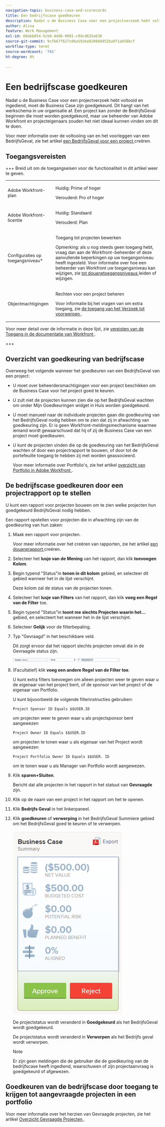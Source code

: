```yaml
---
navigation-topic: business-case-and-scorecards
title: Een bedrijfscase goedkeuren
description: Nadat u de Business Case voor een projectverzoek hebt voltooid en ingediend, moet de Business Case zijn goedgekeurd. Dit hangt van het werkschema in uw organisatie af. Een project kan zonder de BedrijfsGeval beginnen die moet worden goedgekeurd, maar uw beheerder van Adobe Workfront en projecteigenaars zouden het niet ideaal kunnen vinden om dit te doen.
author: Alina
feature: Work Management
exl-id: 60abb054-5cb0-4dd6-9091-c9dcd635a630
source-git-commit: 9cfb67f627c06a5926e820860d52ba9f1ab58bcf
workflow-type: tm+mt
source-wordcount: '741'
ht-degree: 0%

---
```


# Een bedrijfscase goedkeuren

Nadat u de Business Case voor een projectverzoek hebt voltooid en ingediend, moet de Business Case zijn goedgekeurd. Dit hangt van het werkschema in uw organisatie af. Een project kan zonder de BedrijfsGeval beginnen die moet worden goedgekeurd, maar uw beheerder van Adobe Workfront en projecteigenaars zouden het niet ideaal kunnen vinden om dit te doen.

Voor meer informatie over de voltooiing van en het voorleggen van een BedrijfsGeval, zie het artikel [ een BedrijfsGeval voor een project ](../../../manage-work/projects/define-a-business-case/create-business-case.md) creëren.

## Toegangsvereisten

+++ Breid uit om de toegangseisen voor de functionaliteit in dit artikel weer te geven.

<table style="table-layout:auto"> 
 <col> 
 <col> 
 <tbody> 
  <tr> 
   <td role="rowheader">Adobe Workfront-plan</td> 
   <td> 
   <p>Huidig: Prime of hoger</p> 
   <p>Verouderd: Pro of hoger</p> 
   </td> 
  </tr> 
  <tr> 
   <td role="rowheader">Adobe Workfront-licentie</td> 
   <td> 
   <p>Huidig: Standaard </p> 
   <p>Verouderd: Plan </p> </td> 
  </tr> 
  <tr> 
   <td role="rowheader">Configuraties op toegangsniveau*</td> 
   <td> <p>Toegang tot projecten bewerken</p> <p>Opmerking: als u nog steeds geen toegang hebt, vraag dan aan de Workfront-beheerder of deze aanvullende beperkingen op uw toegangsniveau heeft ingesteld. Voor informatie over hoe een beheerder van Workfront uw toegangsniveau kan wijzigen, zie <a href="../../../administration-and-setup/add-users/configure-and-grant-access/create-modify-access-levels.md" class="MCXref xref"> tot douanetoegangsniveaus </a> leiden of wijzigen.</p> </td> 
  </tr> 
  <tr> 
   <td role="rowheader">Objectmachtigingen</td> 
   <td> <p>Rechten voor een project beheren</p> <p>Voor informatie bij het vragen van om extra toegang, zie <a href="../../../workfront-basics/grant-and-request-access-to-objects/request-access.md" class="MCXref xref"> de toegang van het Verzoek tot voorwerpen </a>.</p> </td> 
  </tr> 
 </tbody> 
</table>

Voor meer detail over de informatie in deze lijst, zie [ vereisten van de Toegang in de documentatie van Workfront ](/help/quicksilver/administration-and-setup/add-users/access-levels-and-object-permissions/access-level-requirements-in-documentation.md).

+++

## Overzicht van goedkeuring van bedrijfscase

Overweeg het volgende wanneer het goedkeuren van een BedrijfsGeval van een project:

* U moet over beheerdersmachtigingen voor een project beschikken om de Business Case voor het project goed te keuren.
* U zult niet de projecten kunnen zien die op het BedrijfsGeval wachten om onder Mijn Goedkeuringen widget in Huis worden goedgekeurd.
* U moet manueel naar de individuele projecten gaan die goedkeuring van het BedrijfsGeval nodig hebben om te zien dat zij in afwachting van goedkeuring zijn. Er is geen Workfront-meldingsmechanisme waarmee iemand wordt gewaarschuwd dat hij of zij de Business Case van een project moet goedkeuren.
* U kunt de projecten vinden die op de goedkeuring van het BedrijfsGeval wachten of door een projectrapport te bouwen, of door tot de portefeuille toegang te hebben zij met worden geassocieerd.

  Voor meer informatie over Portfolio&#39;s, zie het artikel [ overzicht van Portfolio in Adobe Workfront ](../../../manage-work/portfolios/portfolios-overview/portfolio-overview.md).

## De bedrijfscase goedkeuren door een projectrapport op te stellen

U kunt een rapport voor projecten bouwen om te zien welke projecten hun goedgekeurd BedrijfsGeval nodig hebben.

Een rapport opstellen voor projecten die in afwachting zijn van de goedkeuring van hun zaken:

1. Maak een rapport voor projecten.

   Voor meer informatie over het creëren van rapporten, zie het artikel [ een douanerapport ](../../../reports-and-dashboards/reports/creating-and-managing-reports/create-custom-report.md) creëren.

1. Selecteer het **lusje van de Mening** van het rapport, dan klik **toevoegen Kolom**.

1. Begin typend &quot;Status&quot;in **tonen in dit kolom** gebied, en selecteer dit gebied wanneer het in de lijst verschijnt.

   Deze kolom zal de status van de projecten tonen.

1. Selecteer het **lusje van Filters** van het rapport, dan klik **voeg een Regel van de Filter** toe.

1. Begin typend &quot;Status&quot;in **toont me slechts Projecten waarin het...** gebied, en selecteert het wanneer het in de lijst verschijnt.
1. Selecteer **Gelijk** voor de filterbepaling.
1. Typ &quot;Gevraagd&quot; in het beschikbare veld.

   Dit zorgt ervoor dat het rapport slechts projecten omvat die in de Gevraagde status zijn.

   ![ requested_projects_filter.png ](assets/requested-projects-filter-350x14.png)

1. (Facultatief) klik **voeg een andere Regel van de Filter toe**.

   U kunt extra filters toevoegen om alleen projecten weer te geven waar u de eigenaar van het project bent, of de sponsor van het project of de eigenaar van Portfolio.

   U kunt bijvoorbeeld de volgende filterinstructies gebruiken:

   ```
   Project Sponsor ID Equals $$USER.ID
   ```

   om projecten weer te geven waar u als projectsponsor bent aangewezen

   ```
   Project Owner ID Equals $$USER.ID
   ```

   om projecten te tonen waar u als eigenaar van het Project wordt aangewezen

   ```
   Project Portfolio Owner ID Equals $$USER. ID
   ```

   om te tonen waar u als Manager van Portfolio wordt aangewezen.

1. Klik **sparen+Sluiten**.

   Bericht dat alle projecten in het rapport in het statuut van **Gevraagde** zijn.

1. Klik op de naam van een project in het rapport om het te openen.
1. Klik **Bedrijfs Geval** in het linkerpaneel.
1. Klik **goedkeuren** of **verwerping** in het BedrijfsGeval Summiere gebied om het BedrijfsGeval goed te keuren of te verwerpen.

   ![ Bedrijfs geval ](assets/business-case-summary-with-rp-information--1-.png)

   De projectstatus wordt veranderd in **Goedgekeurd** als het BedrijfsGeval wordt goedgekeurd.

   De projectstatus wordt veranderd in **Verworpen** als het Bedrijfs geval wordt verworpen.

   >[!NOTE]
   >
   >Er zijn geen meldingen die de gebruiker die de goedkeuring van de bedrijfscase heeft ingediend, waarschuwen of zijn projectaanvraag is goedgekeurd of afgewezen.

## Goedkeuren van de bedrijfscase door toegang te krijgen tot aangevraagde projecten in een portfolio

Voor meer informatie over het herzien van Gevraagde projecten, zie het artikel [ Overzicht Gevraagde Projecten ](../../../manage-work/portfolios/create-and-manage-portfolios/review-requested-projects.md).
